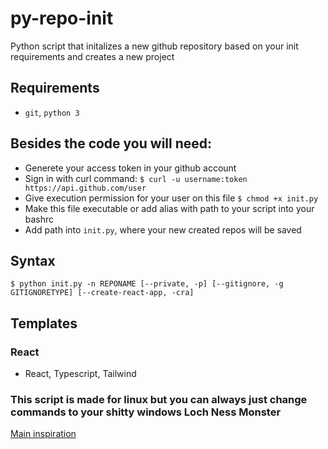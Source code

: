 # py-repo-init
Python script that initalizes a new github repository based on your init requirements and creates a new project

## Requirements
- `git`, `python 3`

## Besides the code you will need:
- Generete your access token in your github account
- Sign in with curl command:
    `$ curl -u username:token https://api.github.com/user`
- Give execution permission for your user on this file
    `$ chmod +x init.py`
- Make this file executable or add alias with path to your script into your bashrc
- Add path into `init.py`, where your new created repos will be saved
## Syntax 
`$ python init.py -n REPONAME [--private, -p] [--gitignore, -g GITIGNORETYPE] [--create-react-app, -cra]`

## Templates
### React
- React, Typescript, Tailwind

### This script is made for linux but you can always just change commands to your shitty windows Loch Ness Monster

[Main inspiration](https://www.youtube.com/watch?v=b3ySWJinSh4&ab_channel=CuriousCoding)